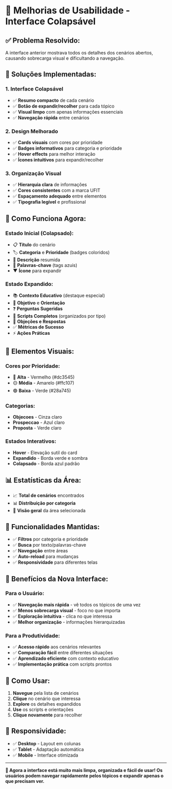 # 🎨 Melhorias de Usabilidade - Interface Colapsável

## ✅ **Problema Resolvido:**
A interface anterior mostrava todos os detalhes dos cenários abertos, causando sobrecarga visual e dificultando a navegação.

## 🚀 **Soluções Implementadas:**

### 1. **Interface Colapsável**
- ✅ **Resumo compacto** de cada cenário
- ✅ **Botão de expandir/recolher** para cada tópico
- ✅ **Visual limpo** com apenas informações essenciais
- ✅ **Navegação rápida** entre cenários

### 2. **Design Melhorado**
- ✅ **Cards visuais** com cores por prioridade
- ✅ **Badges informativos** para categoria e prioridade
- ✅ **Hover effects** para melhor interação
- ✅ **Ícones intuitivos** para expandir/recolher

### 3. **Organização Visual**
- ✅ **Hierarquia clara** de informações
- ✅ **Cores consistentes** com a marca UFIT
- ✅ **Espaçamento adequado** entre elementos
- ✅ **Tipografia legível** e profissional

## 🎯 **Como Funciona Agora:**

### **Estado Inicial (Colapsado):**
- 📋 **Título** do cenário
- 🏷️ **Categoria** e **Prioridade** (badges coloridos)
- 📝 **Descrição** resumida
- 🔖 **Palavras-chave** (tags azuis)
- ▼ **Ícone** para expandir

### **Estado Expandido:**
- 📚 **Contexto Educativo** (destaque especial)
- 🎯 **Objetivo** e **Orientação**
- ❓ **Perguntas Sugeridas**
- 📝 **Scripts Completos** (organizados por tipo)
- 🚫 **Objeções e Respostas**
- ✅ **Métricas de Sucesso**
- ⚡ **Ações Práticas**

## 🎨 **Elementos Visuais:**

### **Cores por Prioridade:**
- 🔴 **Alta** - Vermelho (#dc3545)
- 🟡 **Média** - Amarelo (#ffc107)
- 🟢 **Baixa** - Verde (#28a745)

### **Categorias:**
- **Objecoes** - Cinza claro
- **Prospeccao** - Azul claro
- **Proposta** - Verde claro

### **Estados Interativos:**
- **Hover** - Elevação sutil do card
- **Expandido** - Borda verde e sombra
- **Colapsado** - Borda azul padrão

## 📊 **Estatísticas da Área:**
- 📈 **Total de cenários** encontrados
- 📊 **Distribuição por categoria**
- 🎯 **Visão geral** da área selecionada

## 🔧 **Funcionalidades Mantidas:**
- ✅ **Filtros** por categoria e prioridade
- ✅ **Busca** por texto/palavras-chave
- ✅ **Navegação** entre áreas
- ✅ **Auto-reload** para mudanças
- ✅ **Responsividade** para diferentes telas

## 🎯 **Benefícios da Nova Interface:**

### **Para o Usuário:**
- ✅ **Navegação mais rápida** - vê todos os tópicos de uma vez
- ✅ **Menos sobrecarga visual** - foco no que importa
- ✅ **Exploração intuitiva** - clica no que interessa
- ✅ **Melhor organização** - informações hierarquizadas

### **Para a Produtividade:**
- ✅ **Acesso rápido** aos cenários relevantes
- ✅ **Comparação fácil** entre diferentes situações
- ✅ **Aprendizado eficiente** com contexto educativo
- ✅ **Implementação prática** com scripts prontos

## 🚀 **Como Usar:**

1. **Navegue** pela lista de cenários
2. **Clique** no cenário que interessa
3. **Explore** os detalhes expandidos
4. **Use** os scripts e orientações
5. **Clique novamente** para recolher

## 📱 **Responsividade:**
- ✅ **Desktop** - Layout em colunas
- ✅ **Tablet** - Adaptação automática
- ✅ **Mobile** - Interface otimizada

---

**🎉 Agora a interface está muito mais limpa, organizada e fácil de usar! Os usuários podem navegar rapidamente pelos tópicos e expandir apenas o que precisam ver.**

